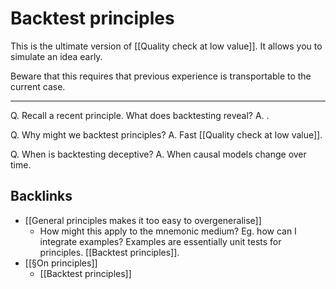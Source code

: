 # Backtest principles
This is the ultimate version of [[Quality check at low value]]. It allows you to simulate an idea early.

Beware that this requires that previous experience is transportable to the current case.

---
Q. Recall a recent principle. What does backtesting reveal?
A. .

Q. Why might we backtest principles?
A. Fast [[Quality check at low value]].

Q. When is backtesting deceptive?
A. When causal models change over time.

## Backlinks
* [[General principles makes it too easy to overgeneralise]]
	* How might this apply to the mnemonic medium? Eg. how can I integrate examples? Examples are essentially unit tests for principles. [[Backtest principles]].
* [[§On principles]]
	* [[Backtest principles]]

<!--       Update backlinks here. -->

<!-- {BearID:FCA80451-E2D0-4DA6-9786-55B7877A0FA9-37082-00001FF2F684341C} -->
